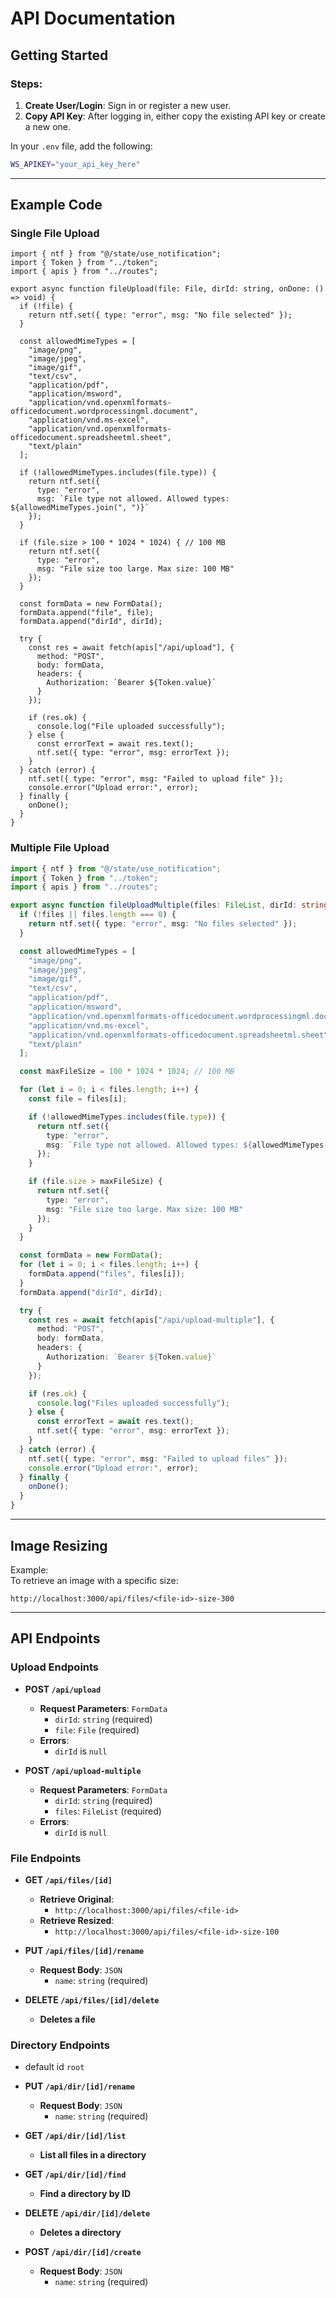 # API Documentation

## Getting Started

### Steps:
1. **Create User/Login**: Sign in or register a new user.
2. **Copy API Key**: After logging in, either copy the existing API key or create a new one.

In your `.env` file, add the following:
```bash
WS_APIKEY="your_api_key_here"
```

---

## Example Code

### Single File Upload

```tsx
import { ntf } from "@/state/use_notification";
import { Token } from "../token";
import { apis } from "../routes";

export async function fileUpload(file: File, dirId: string, onDone: () => void) {
  if (!file) {
    return ntf.set({ type: "error", msg: "No file selected" });
  }

  const allowedMimeTypes = [
    "image/png",
    "image/jpeg",
    "image/gif",
    "text/csv",
    "application/pdf",
    "application/msword",
    "application/vnd.openxmlformats-officedocument.wordprocessingml.document",
    "application/vnd.ms-excel",
    "application/vnd.openxmlformats-officedocument.spreadsheetml.sheet",
    "text/plain"
  ];

  if (!allowedMimeTypes.includes(file.type)) {
    return ntf.set({
      type: "error",
      msg: `File type not allowed. Allowed types: ${allowedMimeTypes.join(", ")}`
    });
  }

  if (file.size > 100 * 1024 * 1024) { // 100 MB
    return ntf.set({
      type: "error",
      msg: "File size too large. Max size: 100 MB"
    });
  }

  const formData = new FormData();
  formData.append("file", file);
  formData.append("dirId", dirId);

  try {
    const res = await fetch(apis["/api/upload"], {
      method: "POST",
      body: formData,
      headers: {
        Authorization: `Bearer ${Token.value}`
      }
    });

    if (res.ok) {
      console.log("File uploaded successfully");
    } else {
      const errorText = await res.text();
      ntf.set({ type: "error", msg: errorText });
    }
  } catch (error) {
    ntf.set({ type: "error", msg: "Failed to upload file" });
    console.error("Upload error:", error);
  } finally {
    onDone();
  }
}
```

### Multiple File Upload

```ts
import { ntf } from "@/state/use_notification";
import { Token } from "../token";
import { apis } from "../routes";

export async function fileUploadMultiple(files: FileList, dirId: string, onDone: () => void) {
  if (!files || files.length === 0) {
    return ntf.set({ type: "error", msg: "No files selected" });
  }

  const allowedMimeTypes = [
    "image/png",
    "image/jpeg",
    "image/gif",
    "text/csv",
    "application/pdf",
    "application/msword",
    "application/vnd.openxmlformats-officedocument.wordprocessingml.document",
    "application/vnd.ms-excel",
    "application/vnd.openxmlformats-officedocument.spreadsheetml.sheet",
    "text/plain"
  ];

  const maxFileSize = 100 * 1024 * 1024; // 100 MB

  for (let i = 0; i < files.length; i++) {
    const file = files[i];

    if (!allowedMimeTypes.includes(file.type)) {
      return ntf.set({
        type: "error",
        msg: `File type not allowed. Allowed types: ${allowedMimeTypes.join(", ")}`
      });
    }

    if (file.size > maxFileSize) {
      return ntf.set({
        type: "error",
        msg: "File size too large. Max size: 100 MB"
      });
    }
  }

  const formData = new FormData();
  for (let i = 0; i < files.length; i++) {
    formData.append("files", files[i]);
  }
  formData.append("dirId", dirId);

  try {
    const res = await fetch(apis["/api/upload-multiple"], {
      method: "POST",
      body: formData,
      headers: {
        Authorization: `Bearer ${Token.value}`
      }
    });

    if (res.ok) {
      console.log("Files uploaded successfully");
    } else {
      const errorText = await res.text();
      ntf.set({ type: "error", msg: errorText });
    }
  } catch (error) {
    ntf.set({ type: "error", msg: "Failed to upload files" });
    console.error("Upload error:", error);
  } finally {
    onDone();
  }
}
```

---

## Image Resizing

Example:  
To retrieve an image with a specific size:
```
http://localhost:3000/api/files/<file-id>-size-300
```

---

## API Endpoints

### Upload Endpoints

- **POST `/api/upload`**  
  - **Request Parameters**: `FormData`
    - `dirId`: `string` (required)
    - `file`: `File` (required)
  - **Errors**:  
    - `dirId` is `null`

- **POST `/api/upload-multiple`**  
  - **Request Parameters**: `FormData`
    - `dirId`: `string` (required)
    - `files`: `FileList` (required)
  - **Errors**:  
    - `dirId` is `null`

### File Endpoints

- **GET `/api/files/[id]`**  
  - **Retrieve Original**:  
    - `http://localhost:3000/api/files/<file-id>`
  - **Retrieve Resized**:  
    - `http://localhost:3000/api/files/<file-id>-size-100`

- **PUT `/api/files/[id]/rename`**  
  - **Request Body**: `JSON`
    - `name`: `string` (required)

- **DELETE `/api/files/[id]/delete`**  
  - **Deletes a file**

### Directory Endpoints

- default id `root`

- **PUT `/api/dir/[id]/rename`**  
  - **Request Body**: `JSON`
    - `name`: `string` (required)

- **GET `/api/dir/[id]/list`**  
  - **List all files in a directory**

- **GET `/api/dir/[id]/find`**  
  - **Find a directory by ID**

- **DELETE `/api/dir/[id]/delete`**  
  - **Deletes a directory**

- **POST `/api/dir/[id]/create`**  
  - **Request Body**: `JSON`
    - `name`: `string` (required)